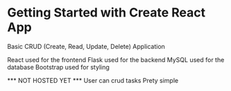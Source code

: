 # Getting Started with Create React App

Basic CRUD (Create, Read, Update, Delete) Application

React used for the frontend
Flask used for the backend
MySQL used for the database
Bootstrap used for styling

*** NOT HOSTED YET ***
User can crud tasks
Prety simple
